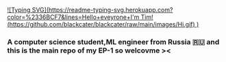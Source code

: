 [![Typing SVG](https://readme-typing-svg.herokuapp.com?color=%2336BCF7&lines=Hello+eveyrone+I'm Tim!(https://github.com/blackcater/blackcater/raw/main/images/Hi.gif) )](https://git.io/typing-svg)
### A computer science student,ML engineer from Russia 🇷🇺 and this is the main repo of my EP-1 so welcovme ><   
